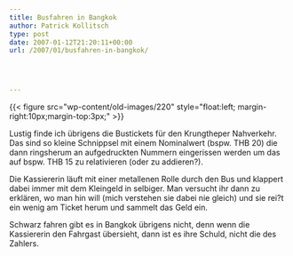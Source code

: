 ```yaml
---
title: Busfahren in Bangkok
author: Patrick Kollitsch
type: post
date: 2007-01-12T21:20:11+00:00
url: /2007/01/busfahren-in-bangkok/




---
```

{{< figure src="wp-content/old-images/220" style="float:left; margin-right:10px;margin-top:3px;" >}}

Lustig finde ich übrigens die Bustickets für den Krungtheper Nahverkehr. Das sind so kleine Schnippsel mit einem Nominalwert (bspw. THB 20) die dann ringsherum an aufgedruckten Nummern eingerissen werden um das auf bspw. THB 15 zu relativieren (oder zu addieren?). 

Die Kassiererin läuft mit einer metallenen Rolle durch den Bus und klappert dabei immer mit dem Kleingeld in selbiger. Man versucht ihr dann zu erklären, wo man hin will (mich verstehen sie dabei nie gleich) und sie rei?t ein wenig am Ticket herum und sammelt das Geld ein.

Schwarz fahren gibt es in Bangkok übrigens nicht, denn wenn die Kassiererin den Fahrgast übersieht, dann ist es ihre Schuld, nicht die des Zahlers.
